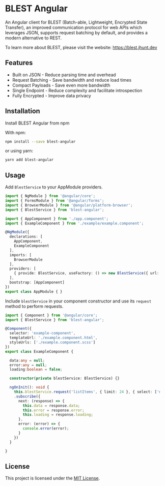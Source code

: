 # BLEST Angular

An Angular client for BLEST (Batch-able, Lightweight, Encrypted State Transfer), an improved communication protocol for web APIs which leverages JSON, supports request batching by default, and provides a modern alternative to REST.

To learn more about BLEST, please visit the website: https://blest.jhunt.dev

## Features

- Built on JSON - Reduce parsing time and overhead
- Request Batching - Save bandwidth and reduce load times
- Compact Payloads - Save even more bandwidth
- Single Endpoint - Reduce complexity and facilitate introspection
- Fully Encrypted - Improve data privacy

## Installation

Install BLEST Angular from npm

With npm:
```bash
npm install --save blest-angular
```
or using yarn:
```bash
yarn add blest-angular
```

## Usage

Add `BlestService` to your AppModule providers.

```typescript
import { NgModule } from '@angular/core';
import { FormsModule } from '@angular/forms';
import { BrowserModule } from '@angular/platform-browser';
import { BlestService } from 'blest-angular';

import { AppComponent } from './app.component';
import { ExampleComponent } from './example/example.component';

@NgModule({
  declarations: [
    AppComponent,
    ExampleComponent
  ],
  imports: [
    BrowserModule
  ],
  providers: [
    { provide: BlestService, useFactory: () => new BlestService({ url: 'http://localhost:8080', headers: { 'Authorization': 'Bearer token' } }) },
  ],
  bootstrap: [AppComponent]
})
export class AppModule { }
```

Include `blestService` in your component constructor and use its `request` method to perform requests.

```typescript
import { Component } from '@angular/core';
import { BlestService } from 'blest-angular';

@Component({
  selector: 'example-component',
  templateUrl: './example.component.html',
  styleUrls: ['./example.component.scss']
})
export class ExampleComponent {

  data:any = null;
  error:any = null;
  loading:boolean = false;

  constructor(private blestService: BlestService) {}

  ngOnInit(): void {
    this.blestService.request('listItems', { limit: 24 }, { select: ['nodes', ['pageInfo', ['endCursor', 'hasNextPage']]] })
    .subscribe({
      next: (response) => {
        this.data = response.data;
        this.error = response.error;
        this.loading = response.loading;
      },
      error: (error) => {
        console.error(error);
      }
    })
  }

}
```

## License

This project is licensed under the [MIT License](LICENSE).